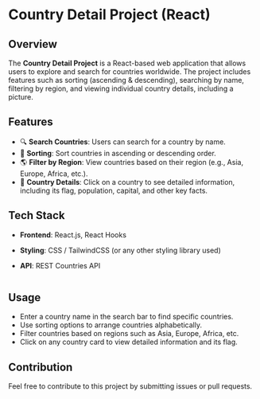 
# Country Detail Project (React)

## Overview
The **Country Detail Project** is a React-based web application that allows users to explore and search for countries worldwide. The project includes features such as sorting (ascending & descending), searching by name, filtering by region, and viewing individual country details, including a picture.

## Features
- 🔍 **Search Countries**: Users can search for a country by name.
- 🔄 **Sorting**: Sort countries in ascending or descending order.
- 🌎 **Filter by Region**: View countries based on their region (e.g., Asia, Europe, Africa, etc.).
- 📌 **Country Details**: Click on a country to see detailed information, including its flag, population, capital, and other key facts.

## Tech Stack
- **Frontend**: React.js, React Hooks
- **Styling**: CSS / TailwindCSS (or any other styling library used)
- **API**: REST Countries API


   ```

## Usage
- Enter a country name in the search bar to find specific countries.
- Use sorting options to arrange countries alphabetically.
- Filter countries based on regions such as Asia, Europe, Africa, etc.
- Click on any country card to view detailed information and its flag.


## Contribution
Feel free to contribute to this project by submitting issues or pull requests.


